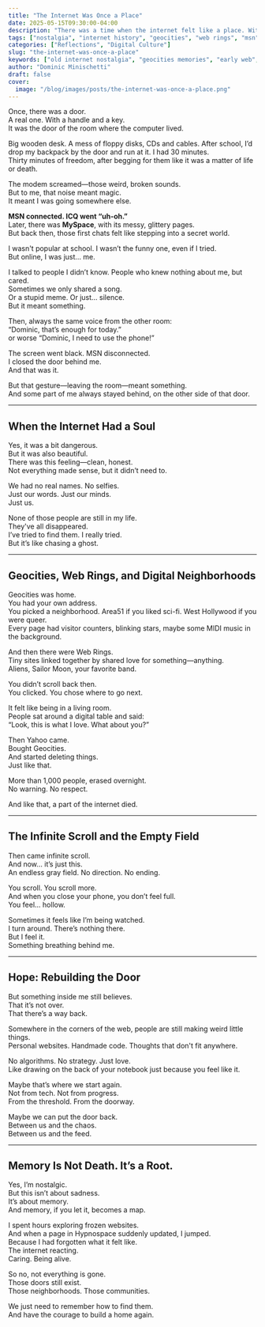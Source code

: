 ```yaml
---
title: "The Internet Was Once a Place"
date: 2025-05-15T09:30:00-04:00
description: "There was a time when the internet felt like a place. With doors. With people. With warmth. A personal reflection on what we lost, and what we can still rebuild."
tags: ["nostalgia", "internet history", "geocities", "web rings", "msn", "digital identity", "infinite scroll"]
categories: ["Reflections", "Digital Culture"]
slug: "the-internet-was-once-a-place"
keywords: ["old internet nostalgia", "geocities memories", "early web", "msn icq myspace", "digital minimalism", "infinite scroll", "guestbooks and web rings"]
author: "Dominic Minischetti"
draft: false
cover:
  image: "/blog/images/posts/the-internet-was-once-a-place.png"
---
```

Once, there was a door.  
A real one. With a handle and a key.  
It was the door of the room where the computer lived.

Big wooden desk. A mess of floppy disks, CDs and cables.
After school, I’d drop my backpack by the door and run at it. I had 30 minutes.  
Thirty minutes of freedom, after begging for them like it was a matter of life or death.  

The modem screamed—those weird, broken sounds.  
But to me, that noise meant magic.  
It meant I was going somewhere else.

**MSN connected. ICQ went “uh-oh.”**  
Later, there was **MySpace**, with its messy, glittery pages.  
But back then, those first chats felt like stepping into a secret world.

I wasn't popular at school. I wasn’t the funny one, even if I tried.  
But online, I was just… me.

I talked to people I didn’t know. People who knew nothing about me, but cared.  
Sometimes we only shared a song.  
Or a stupid meme. Or just… silence.  
But it meant something.

Then, always the same voice from the other room:  
“Dominic, that’s enough for today.”  
or worse 
“Dominic, I need to use the phone!”  

The screen went black. MSN disconnected.  
I closed the door behind me.  
And that was it.

But that gesture—leaving the room—meant something.  
And some part of me always stayed behind, on the other side of that door.

---

## When the Internet Had a Soul

Yes, it was a bit dangerous.  
But it was also beautiful.  
There was this feeling—clean, honest.  
Not everything made sense, but it didn’t need to.

We had no real names. No selfies.  
Just our words. Just our minds.  
Just us.

None of those people are still in my life.  
They've all disappeared.  
I’ve tried to find them. I really tried.  
But it’s like chasing a ghost.

---

## Geocities, Web Rings, and Digital Neighborhoods

Geocities was home.  
You had your own address.  
You picked a neighborhood. Area51 if you liked sci-fi. West Hollywood if you were queer.  
Every page had visitor counters, blinking stars, maybe some MIDI music in the background.

And then there were Web Rings.  
Tiny sites linked together by shared love for something—anything.  
Aliens, Sailor Moon, your favorite band.

You didn’t scroll back then.  
You clicked. You chose where to go next.

It felt like being in a living room.  
People sat around a digital table and said:  
“Look, this is what I love. What about you?”

Then Yahoo came.  
Bought Geocities.  
And started deleting things.  
Just like that.

More than 1,000 people, erased overnight.  
No warning. No respect.

And like that, a part of the internet died.

---

## The Infinite Scroll and the Empty Field

Then came infinite scroll.  
And now… it’s just this.  
An endless gray field. No direction. No ending.

You scroll. You scroll more.  
And when you close your phone, you don’t feel full.  
You feel… hollow.

Sometimes it feels like I’m being watched.  
I turn around. There’s nothing there.  
But I feel it.  
Something breathing behind me.

---

## Hope: Rebuilding the Door

But something inside me still believes.  
That it’s not over.  
That there’s a way back.

Somewhere in the corners of the web, people are still making weird little things.  
Personal websites. Handmade code. Thoughts that don't fit anywhere.

No algorithms. No strategy. Just love.  
Like drawing on the back of your notebook just because you feel like it.

Maybe that’s where we start again.  
Not from tech. Not from progress.  
From the threshold. From the doorway.

Maybe we can put the door back.  
Between us and the chaos.  
Between us and the feed.

---

## Memory Is Not Death. It’s a Root.

Yes, I’m nostalgic.  
But this isn’t about sadness.  
It’s about memory.  
And memory, if you let it, becomes a map.

I spent hours exploring frozen websites.  
And when a page in Hypnospace suddenly updated, I jumped.  
Because I had forgotten what it felt like.  
The internet reacting.  
Caring. Being alive.

So no, not everything is gone.  
Those doors still exist.  
Those neighborhoods. Those communities.

We just need to remember how to find them.  
And have the courage to build a home again.
